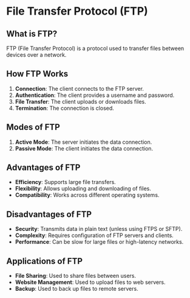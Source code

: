 # File Transfer Protocol (FTP)

## What is FTP?
FTP (File Transfer Protocol) is a protocol used to transfer files between devices over a network.

## How FTP Works
1. **Connection**: The client connects to the FTP server.
2. **Authentication**: The client provides a username and password.
3. **File Transfer**: The client uploads or downloads files.
4. **Termination**: The connection is closed.

## Modes of FTP
1. **Active Mode**: The server initiates the data connection.
2. **Passive Mode**: The client initiates the data connection.

## Advantages of FTP
- **Efficiency**: Supports large file transfers.
- **Flexibility**: Allows uploading and downloading of files.
- **Compatibility**: Works across different operating systems.

## Disadvantages of FTP
- **Security**: Transmits data in plain text (unless using FTPS or SFTP).
- **Complexity**: Requires configuration of FTP servers and clients.
- **Performance**: Can be slow for large files or high-latency networks.

## Applications of FTP
- **File Sharing**: Used to share files between users.
- **Website Management**: Used to upload files to web servers.
- **Backup**: Used to back up files to remote servers.